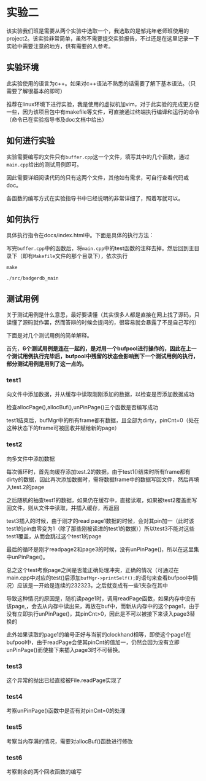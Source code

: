 # 实验二

该实验我们班是需要从两个实验中选取一个，我选取的是邹兆年老师班使用的project2。该实验非常简单，虽然不需要提交实验报告，不过还是在这里记录一下实验中需要注意的地方，供有需要的人参考。

## 实验环境

此实验使用的语言为c++。如果对c++语法不熟悉的话需要了解下基本语法。（只需要了解很基本的即可）

推荐在linux环境下进行实验，我是使用的虚拟机加vim，对于此实验的完成更方便一些，因为该项目包中有makefile等文件，可直接通过终端执行编译和运行的命令（命令已在实验指导书及doc文档中给出）

## 如何进行实验

实验需要编写的文件只有`buffer.cpp`这一个文件，填写其中的几个函数，通过`main.cpp`给出的测试用例即可。

因此需要详细阅读代码的只有这两个文件，其他如有需求，可自行查看代码或doc。

各函数的编写方式在实验指导书中已经说明的非常详细了，照着写就可以。

## 如何执行

具体执行指令在docs/index.html中。下面是具体的执行方法：

写完`buffer.cpp`中的函数后，将`main.cpp`中的test函数的注释去掉。然后回到主目录下（即有`Makefile`文件的那个目录下），依次执行

`make`

`./src/badgerdb_main`

## 测试用例

关于测试用例是什么意思，最好要读懂（其实很多人都是直接在网上找了源码，只读懂了源码就作罢，然而答辩的时候会提问的，很容易就会暴露了不是自己写的）

下面是对几个测试用例的简单解释。

首先，**6个测试用例是连在一起的，是对用一个bufpool进行操作的，因此在上一个测试用例执行完毕后，bufpool中残留的状态会影响到下一个测试用例的执行，部分测试用例是用到了这一点的。**

### test1

向文件中添加数据，并从缓存中读取刚刚添加的数据，以检查是否添加数据成功

检查allocPage(),allocBuf(),unPinPage()三个函数是否编写成功

test1结束后，bufMgr中的所有frame都有数据，且全部为dirty，pinCnt=0（处在这种状态下的frame可被回收并赋给新的page）

### test2

向多文件中添加数据

每次循环时，首先向缓存添加test.2的数据，由于test1()结束时所有frame都有dirty的数据，因此再次添加数据时，需将数据frame中的数据写回文件，然后再填入test.2的page

之后随机的抽查test1的数据，如果仍在缓存中，直接读取，如果被test2覆盖而写回文件，则从文件中读取，并插入缓存，再返回

test3插入的时候，由于刚才的read page1数据的时候，会对其pin加一（此时该test1的pin由零变为1（除了那些刚被读进的test1的数据））所以test3不能对这些test1覆盖，从而会跳过这个test1的page

最后的循环是刚才readpage2和page3的时候，没有unPinPage()，所以在这里集中unPinPage()。

总之这个test考察page之间是否能正确处理冲突，正确的情况（可通过在main.cpp中对应的test()后添加`bufMgr->printSelf();`的语句来查看bufpool中情况）应该是一开始是连续的232323，之后就变成有一些1夹杂在其中

导致这种情况的原因是，随机读page1时，调用readPage函数，如果内存中没有该page,，会去从内存中读出来，再放在buf中，而新从内存中的这个page1，由于没有立即执行unPinPage()，其pinCnt>0，因此是不可以被接下来读入page3替换的

此外如果读取的page1的编号正好与当前的clockhand相等，即使这个page1在bufpool中，由于readPage会使其pinCnt的值加一，仍然会因为没有立即unPinPage()而使接下来插入page3时不可替换。

### test3

这个异常的抛出已经直接被File.readPage实现了

### test4

考察unPinPage()函数中是否有对pinCnt=0的处理

### test5

考察当内存满的情况，需要对allocBuf()函数进行修改

### test6

考察剩余的两个回收函数的编写




